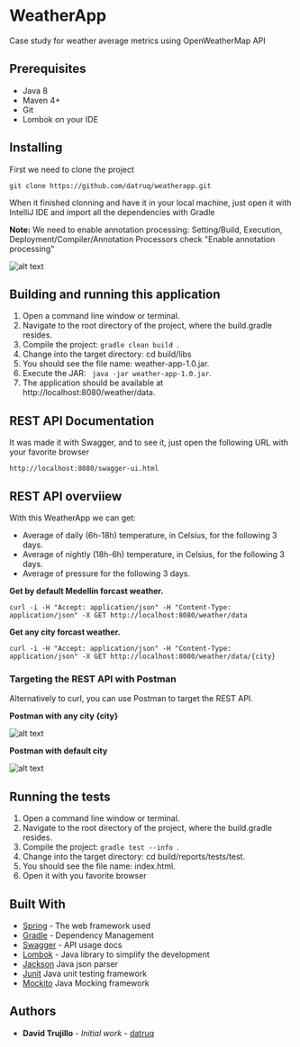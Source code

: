 # WeatherApp

Case study for weather average metrics using OpenWeatherMap API

## Prerequisites

* Java 8
* Maven 4+
* Git
* Lombok on your IDE

## Installing

First we need to clone the project

````git clone https://github.com/datruq/weatherapp.git````

When it finished clonning and have it in your local machine, just open it with IntelliJ IDE and import all the dependencies with Gradle

**Note:** We need to enable annotation processing: Setting/Build, Execution, Deployment/Compiler/Annotation Processors check "Enable annotation processing"

![alt text](https://github.com/datruq/weatherapp/blob/master/img/lombok_enable_annotation.png)

## Building and running this application

1. Open a command line window or terminal.
2. Navigate to the root directory of the project, where the build.gradle resides.
3. Compile the project: ```gradle clean build ```.
4. Change into the target directory: cd build/libs
5. You should see the file name: weather-app-1.0.jar.
6. Execute the JAR: ``` java -jar weather-app-1.0.jar```.
7. The application should be available at http://localhost:8080/weather/data.

## REST API Documentation

It was made it with Swagger, and to see it, just open the following URL with your favorite browser

````http://localhost:8080/swagger-ui.html````


## REST API overviiew

With this WeatherApp we can get:
* Average of daily (6h-18h) temperature, in Celsius, for the following 3 days.
* Average of nightly (18h-6h) temperature, in Celsius, for the following 3 days.
* Average of pressure for the following 3 days.

**Get by default Medellín forcast weather.**

````curl -i -H "Accept: application/json" -H "Content-Type: application/json" -X GET http://localhost:8080/weather/data````

**Get any city forcast weather.**

````curl -i -H "Accept: application/json" -H "Content-Type: application/json" -X GET http://localhost:8080/weather/data/{city}````

### Targeting the REST API with Postman
Alternatively to curl, you can use Postman to target the REST API.


**Postman with any city {city}**

![alt text](https://github.com/datruq/weatherapp/blob/master/img/postman_anycity.jpg)

**Postman with default city**

![alt text](https://github.com/datruq/weatherapp/blob/master/img/postman_defaultcity.jpg)


## Running the tests

1. Open a command line window or terminal.
2. Navigate to the root directory of the project, where the build.gradle resides.
3. Compile the project: ```gradle test --info ```.
4. Change into the target directory: cd build/reports/tests/test.
5. You should see the file name: index.html.
6. Open it with you favorite browser

## Built With

* [Spring](https://spring.io/) - The web framework used
* [Gradle](https://gradle.org/) - Dependency Management
* [Swagger](https://swagger.io/) - API usage docs
* [Lombok](https://projectlombok.org/) - Java library to simplify the development 
* [Jackson](https://github.com/FasterXML/jackson) Java json parser
* [Junit](http://junit.org/junit4/) Java unit testing framework
* [Mockito](https://site.mockito.org/) Java Mocking framework


## Authors

* **David Trujillo** - *Initial work* - [datruq](https://github.com/datruq)

